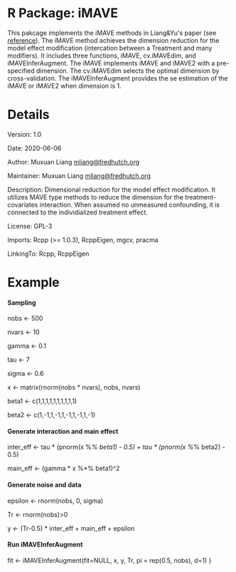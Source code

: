 # R Package: iMAVE

This pakcage implements the iMAVE methods in Liang&Yu's paper (see [reference](https://arxiv.org/abs/1804.05373)). The iMAVE method achieves the dimension reduction for the model effect modification (intercation between a Treatment and many modifiers). It includes three functions, iMAVE, cv.iMAVEdim, and iMAVEInferAugment. The iMAVE implements iMAVE and iMAVE2 with a pre-specified dimension. The cv.iMAVEdim selects the optimal dimension by cross-validation. The iMAVEInferAugment provides the se estimation of the iMAVE or iMAVE2 when dimension is 1.

# Details

Version: 1.0

Date: 2020-06-06

Author: Muxuan Liang <mliang@fredhutch.org>

Maintainer: Muxuan Liang <mliang@fredhutch.org>

Description: Dimensional reduction for the model effect modification. It utilizes MAVE type methods to reduce the dimension for the treatment-covariates interaction. When assumed no unmeasured confounding, it is connected to the individialized treatment effect.

License: GPL-3

Imports: Rcpp (>= 1.0.3),
         RcppEigen,
         mgcv,
         pracma

LinkingTo: Rcpp, RcppEigen

# Example
#### Sampling
nobs <- 500

nvars <- 10

gamma <- 0.1

tau <- 7

sigma <- 0.6

x <- matrix(rnorm(nobs * nvars), nobs, nvars)

beta1 <- c(1,1,1,1,1,1,1,1,1,1)

beta2 <- c(1,-1,1,-1,1,-1,1,-1,1,-1)

#### Generate interaction and main effect ########
inter_eff <- tau * (pnorm(x %*% beta1) - 0.5) + tau * (pnorm(x %*% beta2) - 0.5)

main_eff <- (gamma * x %*% beta1)^2

#### Generate noise and data #####################
epsilon <- rnorm(nobs, 0, sigma)

Tr <- rnorm(nobs)>0

y <- (Tr-0.5) * inter_eff + main_eff + epsilon

#### Run iMAVEInferAugment ###########
fit <- iMAVEInferAugment(fit=NULL, x, y, Tr, pi = rep(0.5, nobs), d=1)
}
